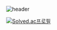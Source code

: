 
![header](https://capsule-render.vercel.app/api?type=Venom&color=ffd78d&height=300&section=header&text=൱minjin൱&fontColor=1e81b0&fontSize=90)
<!--
**minjiniya/minjiniya** is a ✨ _special_ ✨ repository because its `README.md` (this file) appears on your GitHub profile.

Here are some ideas to get you started:

- 🔭 I’m currently working on ...
- 🌱 I’m currently learning ...
- 👯 I’m looking to collaborate on ...
- 🤔 I’m looking for help with ...
- 💬 Ask me about ...
- 📫 How to reach me: ...
- 😄 Pronouns: ...
- ⚡ Fun fact: ...
-->

[![Solved.ac프로필](http://mazassumnida.wtf/api/v2/generate_badge?boj=leemj0312)](https://solved.ac/leemj0312)
